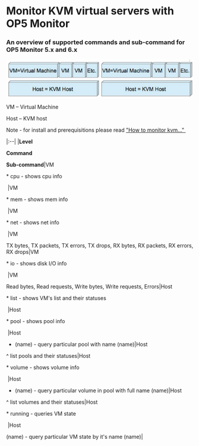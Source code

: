 # Monitor KVM virtual servers with OP5 Monitor

### **An overview of supported commands and sub-command for OP5 Monitor 5.x and 6.x**

![](attachments/3801491/4358169.png)

VM – Virtual Machine

Host – KVM host

Note - for install and prerequisitions please read ["How to monitor kvm..." ](https://kb.op5.com/x/jIIK)

|:--|
|**Level**

**Command**

**Sub-command**|VM

\* cpu - shows cpu info

 |VM

\* mem - shows mem info

 |VM

\* net - shows net info

 |VM

TX bytes, TX packets, TX errors, TX drops, RX bytes, RX packets, RX errors, RX drops|VM

\* io - shows disk I/O info

 |VM

Read bytes, Read requests, Write bytes, Write requests, Errors|Host

\* list - shows VM's list and their statuses

 |Host

\* pool - shows pool info

 |Host

+ (name) - query particular pool with name (name)|Host

\^ list pools and their statuses|Host

\* volume - shows volume info

 |Host

+ (name) - query particular volume in pool with full name (name)|Host

\^ list volumes and their statuses|Host

\* running - queries VM state

 |Host

(name) - query particular VM state by it's name (name)|
